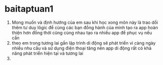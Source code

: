 ﻿# baitaptuan1
1. Mong muốn và định hướng của em sau khi học xong môn này là trao dồi thêm tư duy lôgic để cùng các bạn đồng hành của mình tạo ra app hoàn thiện hơn đồng thời cũng cùng nhau tạo ra nhiều app để phục vụ nếu cần
2. theo em trong tương lai gần lập trình di động sẽ phát triển vì càng ngày nhiều nhu cầu và sử dụng điện thoại tăng nên app di động rất có khả năng phát triển hiện tại và tương lai
3. 
